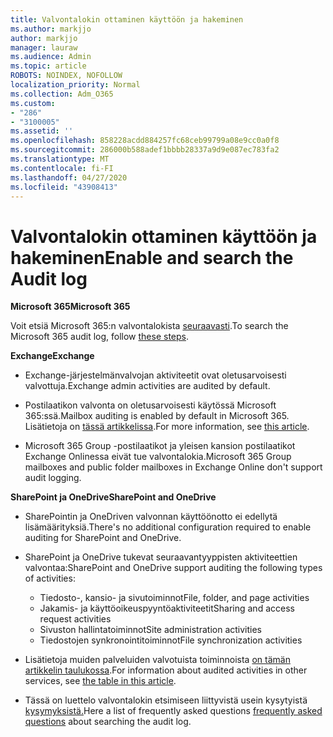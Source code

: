 ```yaml
---
title: Valvontalokin ottaminen käyttöön ja hakeminen
ms.author: markjjo
author: markjjo
manager: lauraw
ms.audience: Admin
ms.topic: article
ROBOTS: NOINDEX, NOFOLLOW
localization_priority: Normal
ms.collection: Adm_O365
ms.custom:
- "286"
- "3100005"
ms.assetid: ''
ms.openlocfilehash: 858228acdd884257fc68ceb99799a08e9cc0a0f8
ms.sourcegitcommit: 286000b588adef1bbbb28337a9d9e087ec783fa2
ms.translationtype: MT
ms.contentlocale: fi-FI
ms.lasthandoff: 04/27/2020
ms.locfileid: "43908413"
---
```

# <a name="enable-and-search-the-audit-log"></a><span data-ttu-id="a7450-102">Valvontalokin ottaminen käyttöön ja hakeminen</span><span class="sxs-lookup"><span data-stu-id="a7450-102">Enable and search the Audit log</span></span>

<span data-ttu-id="a7450-103">**Microsoft 365**</span><span class="sxs-lookup"><span data-stu-id="a7450-103">**Microsoft 365**</span></span>

<span data-ttu-id="a7450-104">Voit etsiä Microsoft 365:n valvontalokista [seuraavasti](https://docs.microsoft.com/office365/securitycompliance/search-the-audit-log-in-security-and-compliance#search-the-audit-log).</span><span class="sxs-lookup"><span data-stu-id="a7450-104">To search the Microsoft 365 audit log, follow [these steps](https://docs.microsoft.com/office365/securitycompliance/search-the-audit-log-in-security-and-compliance#search-the-audit-log).</span></span>

<span data-ttu-id="a7450-105">**Exchange**</span><span class="sxs-lookup"><span data-stu-id="a7450-105">**Exchange**</span></span>

- <span data-ttu-id="a7450-106">Exchange-järjestelmänvalvojan aktiviteetit ovat oletusarvoisesti valvottuja.</span><span class="sxs-lookup"><span data-stu-id="a7450-106">Exchange admin activities are audited by default.</span></span>

- <span data-ttu-id="a7450-107">Postilaatikon valvonta on oletusarvoisesti käytössä Microsoft 365:ssä.</span><span class="sxs-lookup"><span data-stu-id="a7450-107">Mailbox auditing is enabled by default in Microsoft 365.</span></span> <span data-ttu-id="a7450-108">Lisätietoja on [tässä artikkelissa](https://docs.microsoft.com/office365/securitycompliance/enable-mailbox-auditing).</span><span class="sxs-lookup"><span data-stu-id="a7450-108">For more information, see  [this article](https://docs.microsoft.com/office365/securitycompliance/enable-mailbox-auditing).</span></span>

- <span data-ttu-id="a7450-109">Microsoft 365 Group -postilaatikot ja yleisen kansion postilaatikot Exchange Onlinessa eivät tue valvontalokia.</span><span class="sxs-lookup"><span data-stu-id="a7450-109">Microsoft 365 Group mailboxes and public folder mailboxes in Exchange Online don't support audit logging.</span></span>

<span data-ttu-id="a7450-110">**SharePoint ja OneDrive**</span><span class="sxs-lookup"><span data-stu-id="a7450-110">**SharePoint and OneDrive**</span></span>

- <span data-ttu-id="a7450-111">SharePointin ja OneDriven valvonnan käyttöönotto ei edellytä lisämäärityksiä.</span><span class="sxs-lookup"><span data-stu-id="a7450-111">There's no additional configuration required to enable auditing for SharePoint and OneDrive.</span></span>

- <span data-ttu-id="a7450-112">SharePoint ja OneDrive tukevat seuraavantyyppisten aktiviteettien valvontaa:</span><span class="sxs-lookup"><span data-stu-id="a7450-112">SharePoint and OneDrive support auditing the following types of activities:</span></span>

    - <span data-ttu-id="a7450-113">Tiedosto-, kansio- ja sivutoiminnot</span><span class="sxs-lookup"><span data-stu-id="a7450-113">File, folder, and page activities</span></span>
    - <span data-ttu-id="a7450-114">Jakamis- ja käyttöoikeuspyyntöaktiviteetit</span><span class="sxs-lookup"><span data-stu-id="a7450-114">Sharing and access request activities</span></span>
    - <span data-ttu-id="a7450-115">Sivuston hallintatoiminnot</span><span class="sxs-lookup"><span data-stu-id="a7450-115">Site administration activities</span></span>
    - <span data-ttu-id="a7450-116">Tiedostojen synkronointitoiminnot</span><span class="sxs-lookup"><span data-stu-id="a7450-116">File synchronization activities</span></span>

- <span data-ttu-id="a7450-117">Lisätietoja muiden palveluiden valvotuista toiminnoista [on tämän artikkelin taulukossa](https://docs.microsoft.com/office365/securitycompliance/search-the-audit-log-in-security-and-compliance#audited-activities).</span><span class="sxs-lookup"><span data-stu-id="a7450-117">For information about audited activities in other services, see  [the table in this article](https://docs.microsoft.com/office365/securitycompliance/search-the-audit-log-in-security-and-compliance#audited-activities).</span></span>

- <span data-ttu-id="a7450-118">Tässä on luettelo valvontalokin etsimiseen liittyvistä usein kysytyistä [kysymyksistä.](https://docs.microsoft.com/office365/securitycompliance/search-the-audit-log-in-security-and-compliance#frequently-asked-questions)</span><span class="sxs-lookup"><span data-stu-id="a7450-118">Here a list of frequently asked questions [frequently asked questions](https://docs.microsoft.com/office365/securitycompliance/search-the-audit-log-in-security-and-compliance#frequently-asked-questions) about searching the audit log.</span></span>